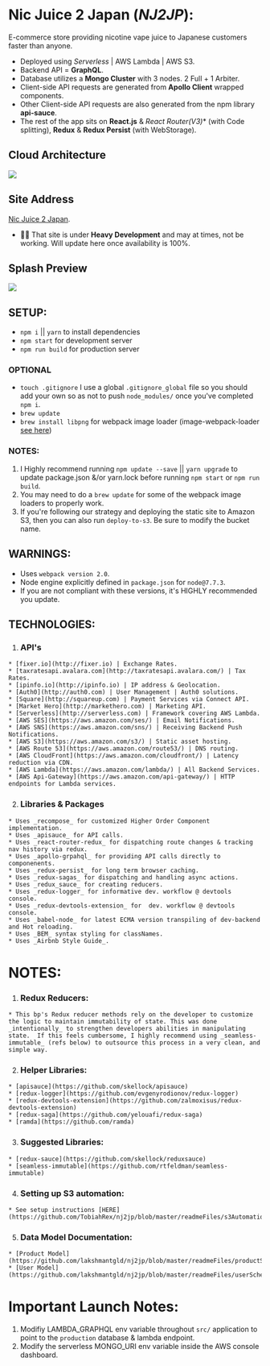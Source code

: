 # Nic Juice 2 Japan (_NJ2JP_):
E-commerce store providing nicotine vape juice to Japanese customers faster than anyone.
  - Deployed using _Serverless_ | AWS Lambda | AWS S3.  
  - Backend API = **GraphQL**.
  - Database utilizes a **Mongo Cluster** with 3 nodes. 2 Full + 1 Arbiter.
  - Client-side API requests are generated from **Apollo Client** wrapped components.
  - Other Client-side API requests are also generated from the npm library **api-sauce**.
  - The rest of the app sits on **React.js** & **React Router*(V3)** (with Code splitting), **Redux** & **Redux Persist** (with WebStorage).

## Cloud Architecture
<img src="http://i.imgur.com/00So8Ua.png" />

## Site Address
 [Nic Juice 2 Japan](https://d2ezb8t4pwbclo.cloudfront.net).
  - ☝🏼 That site is under **Heavy Development** and may at times, not be working.  Will update here once availability is 100%.

## Splash Preview
<img src="http://i.imgur.com/wuHyw50.png" />

## SETUP:
  - `npm i` || `yarn` to install dependencies
  - `npm start` for development server
  - `npm run build` for production server

  ### OPTIONAL
  - `touch .gitignore` I use a global `.gitignore_global` file so you should add your own so as not to push `node_modules/` once you've completed `npm i`.
  - `brew update`
  - `brew install libpng` for webpack image loader (image-webpack-loader [see here](https://github.com/tcoopman/image-webpack-loader))

  ### NOTES:
  1. I Highly recommend running `npm update --save` || `yarn upgrade` to update package.json &/or yarn.lock before running `npm start` or `npm run build`.
  2. You may need to do a `brew update` for some of the webpack image loaders to properly work.
  3. If you're following our strategy and deploying the static site to Amazon S3, then you can also run `deploy-to-s3`.  Be sure to modify the bucket name.

## WARNINGS:
  * Uses `webpack version 2.0`.
  * Node engine explicitly defined in `package.json` for `node@7.7.3`.
  * If you are not compliant with these versions, it's HIGHLY recommended you update.

## TECHNOLOGIES:
  1. ### API's
    * [fixer.io](http://fixer.io) | Exchange Rates.
    * [taxratesapi.avalara.com](http://taxratesapi.avalara.com/) | Tax Rates.
    * [ipinfo.io](http://ipinfo.io) | IP address & Geolocation.
    * [Auth0](http://auth0.com) | User Management | Auth0 solutions.
    * [Square](http://squareup.com) | Payment Services via Connect API.
    * [Market Hero](http://markethero.com) | Marketing API.
    * [Serverless](http://serverless.com) | Framework covering AWS Lambda.
    * [AWS SES](https://aws.amazon.com/ses/) | Email Notifications.
    * [AWS SNS](https://aws.amazon.com/sns/) | Receiving Backend Push Notifications.
    * [AWS S3](https://aws.amazon.com/s3/) | Static asset hosting.
    * [AWS Route 53](https://aws.amazon.com/route53/) | DNS routing.
    * [AWS CloudFront](https://aws.amazon.com/cloudfront/) | Latency reduction via CDN.
    * [AWS Lambda](https://aws.amazon.com/lambda/) | All Backend Services.
    * [AWS Api-Gateway](https://aws.amazon.com/api-gateway/) | HTTP endpoints for Lambda services.
  2. ### Libraries & Packages
    * Uses _recompose_ for customized Higher Order Component implementation.
    * Uses _apisauce_ for API calls.
    * Uses _react-router-redux_ for dispatching route changes & tracking nav history via redux.
    * Uses _apollo-grpahql_ for providing API calls directly to componenents.
    * Uses _redux-persist_ for long term browser caching.
    * Uses _redux-sagas_ for dispatching and handling async actions.
    * Uses _redux_sauce_ for creating reducers.
    * Uses _redux-logger_ for informative dev. workflow @ devtools console.  
    * Uses _redux-devtools-extension_ for  dev. workflow @ devtools console.
    * Uses _babel-node_ for latest ECMA version transpiling of dev-backend and Hot reloading.
    * Uses _BEM_ syntax styling for classNames.
    * Uses _Airbnb Style Guide_.

# NOTES:
  1. ### Redux Reducers:
    * This bp's Redux reducer methods rely on the developer to customize the logic to maintain immutability of state. This was done _intentionally_ to strengthen developers abilities in manipulating state.  If this feels cumbersome, I highly recommend using _seamless-immutable_ (refs below) to outsource this process in a very clean, and simple way.
  2. ### Helper Libraries:
    * [apisauce](https://github.com/skellock/apisauce)
    * [redux-logger](https://github.com/evgenyrodionov/redux-logger)
    * [redux-devtools-extension](https://github.com/zalmoxisus/redux-devtools-extension)
    * [redux-saga](https://github.com/yelouafi/redux-saga)
    * [ramda](https://github.com/ramda)
  3. ### Suggested Libraries:
    * [redux-sauce](https://github.com/skellock/reduxsauce)
    * [seamless-immutable](https://github.com/rtfeldman/seamless-immutable)
  4. ### Setting up S3 automation:
    * See setup instructions [HERE](https://github.com/TobiahRex/nj2jp/blob/master/readmeFiles/s3Automation.md).
  5. ### Data Model Documentation:
    * [Product Model](https://github.com/lakshmantgld/nj2jp/blob/master/readmeFiles/productSchema.md)
    * [User Model](https://github.com/lakshmantgld/nj2jp/blob/master/readmeFiles/userSchema.md)

# Important Launch Notes:
  1. Modifiy LAMBDA_GRAPHQL env variable throughout `src/` application to point to the `production` database & lambda endpoint.
  2. Modify the serverless MONGO_URI env variable inside the AWS console dashboard.
